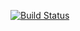 [![Build Status](https://api.travis-ci.org/go-oleg/travis-ci-grunt-qunit-sample-app.png?branch=master)](https://travis-ci.org/go-oleg/travis-ci-grunt-qunit-sample-app)
